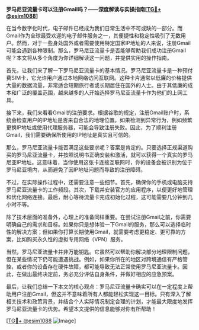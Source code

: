 **罗马尼亚流量卡可以注册Gmail吗？——深度解读与实操指南[[TG💪+ @esim1088](https://t.me/s/esim1088)]**

在当今数字化时代，电子邮件已经成为我们日常生活中不可或缺的一部分。而Gmail作为全球最受欢迎的电子邮件服务之一，其便捷性和稳定性吸引了无数用户。然而，对于一些身处国外或者需要使用特定国家IP地址的人来说，注册Gmail可能会遇到各种限制。那么，罗马尼亚流量卡是否能够帮助我们成功注册Gmail呢？本文将从多个角度为你详细解读这一问题，并提供实用的操作指南。

首先，让我们来了解一下罗马尼亚流量卡的基本情况。罗马尼亚流量卡是一种预付费SIM卡，它允许用户通过本地网络访问互联网。这种卡片通常以低廉的价格提供大量的数据流量，非常适合短期旅行者或长期居住在国外的人士。由于其低廉的成本和广泛的覆盖范围，越来越多的人开始选择罗马尼亚流量卡作为他们的上网工具。

接下来，我们来看看Gmail的注册要求。根据谷歌的规定，注册Gmail账户时，系统会检查用户的IP地址是否来自合法的地理位置。如果检测到异常行为，例如频繁更换IP地址或使用代理服务器，可能会导致注册失败。因此，为了顺利注册Gmail，我们需要确保所使用的IP地址是真实且可信的。

那么，罗马尼亚流量卡能否满足这些要求呢？答案是肯定的。只要选择正规渠道购买的罗马尼亚流量卡，并按照说明书正确安装和激活，就可以获得一个真实的罗马尼亚IP地址。这意味着，当你使用这张卡连接互联网时，你的设备会被识别为位于罗马尼亚境内，从而避免了因IP地址问题而导致的注册障碍。

不过，在实际操作过程中，还需要注意一些细节。首先，确保你的手机或电脑支持罗马尼亚流量卡的工作频段。其次，下载并安装官方的应用程序，以便更好地管理和优化网络连接。最后，耐心等待流量卡完成初始化过程，这可能需要几分钟到几小时不等。

除了技术层面的准备外，心理上的准备同样重要。在尝试注册Gmail之前，你需要明确自己的需求和目标。如果你只是想体验一下Gmail的服务，那么可以选择临时性的解决方案；但如果你打算长期使用Gmail，就需要考虑更稳定、更可靠的方案，比如购买永久性的虚拟专用网络（VPN）服务。

当然，罗马尼亚流量卡并非万能钥匙。它虽然可以帮助你解决部分地理限制问题，但在某些情况下仍可能遭遇挑战。例如，如果你所在的地区对跨境通信有严格管控，或者你的设备存在硬件故障，都可能导致无法正常使用罗马尼亚流量卡。因此，在做出最终决定前，务必充分评估自身条件，并做好相应的应急预案。

最后，让我们总结一下本文的核心观点：罗马尼亚流量卡确实可以在一定程度上帮助用户注册Gmail，但这并不意味着所有人都能轻松实现这一目标。只有深入了解相关技术和政策背景，并结合个人实际情况制定合理的计划，才能最大限度地发挥罗马尼亚流量卡的优势。希望本文提供的信息能够对你有所帮助！

[[TG💪+ @esim1088](https://t.me/s/esim1088) ![Image](https://i.postimg.cc/4NQfJmqS/Snipaste-2025-05-13-00-14-12.png)]